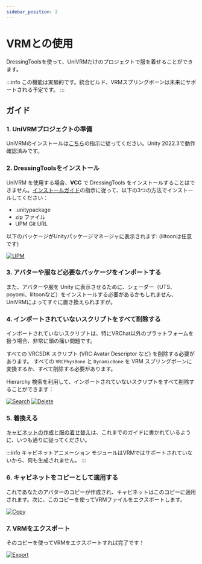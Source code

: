 ```yaml
---
sidebar_position: 2
---
```


# VRMとの使用

DressingToolsを使って、UniVRMだけのプロジェクトで服を着せることができます。

:::info
この機能は実験的です。統合ビルド、VRMスプリングボーンは未来にサポートされる予定です。
:::

## ガイド

### 1. UniVRMプロジェクトの準備

UniVRMのインストールは[こちら](https://github.com/vrm-c/UniVRM#installation)の指示に従ってください。Unity 2022.3で動作確認済みです。

### 2. DressingToolsをインストール

UniVRM を使用する場合、**VCC** で DressingTools をインストールすることはできません。[インストールガイド](/docs/getting-started/installation#via-unitypackage)の指示に従って、以下の3つの方法でインストールしてください：

- .unitypackage
- zip ファイル
- UPM Git URL

以下のパッケージがUnityパッケージマネージャに表示されます: (liltoonは任意です)

[![UPM](/img/guide-vrm-3-upmgr.PNG)](/img/guide-vrm-3-upmgr.PNG)

### 3. アバターや服など必要なパッケージをインポートする

また、アバターや服を Unity に表示させるために、シェーダー（UTS、poyomi、liltoonなど）をインストールする必要があるかもしれません、UniVRMによってすぐに置き換えられますが。

### 4. インポートされていないスクリプトをすべて削除する

インポートされていないスクリプトは、特にVRChat以外のプラットフォームを扱う場合、非常に頭の痛い問題です。

すべての VRCSDK スクリプト (VRC Avatar Descriptor など) を削除する必要があります。
すべての `VRCPhysBone` と `DynamicBone` を VRM スプリングボーンに変換するか、すべて削除する必要があります。

Hierarchy 検索を利用して、インポートされていないスクリプトをすべて削除することができます：

[![Search](/img/guide-vrm-4-search.PNG)](/img/guide-vrm-4-search.PNG)
[![Delete](/img/guide-vrm-4-delete.PNG)](/img/guide-vrm-4-delete.PNG)

### 5. 着換える

[キャビネットの作成](/docs/getting-started/setup-cabinet)と[服の着せ替え](/docs/getting-started/quick-setup-clothes)は、これまでのガイドに書かれているように、いつも通りに従ってください。

:::info
キャビネットアニメーション モジュールはVRMではサポートされていないから、何も生成されません。
:::

### 6. キャビネットをコピーとして適用する

これであなたのアバターのコピーが作成され、キャビネットはこのコピーに適用されます。次に、このコピーを使ってVRMファイルをエクスポートします。

[![Copy](/img/guide-vrm-6-copy.PNG)](/img/guide-vrm-6-copy.PNG)

### 7. VRMをエクスポート

そのコピーを使ってVRMをエクスポートすれば完了です！

[![Export](/img/guide-vrm-7-export.PNG)](/img/guide-vrm-7-export.PNG)

